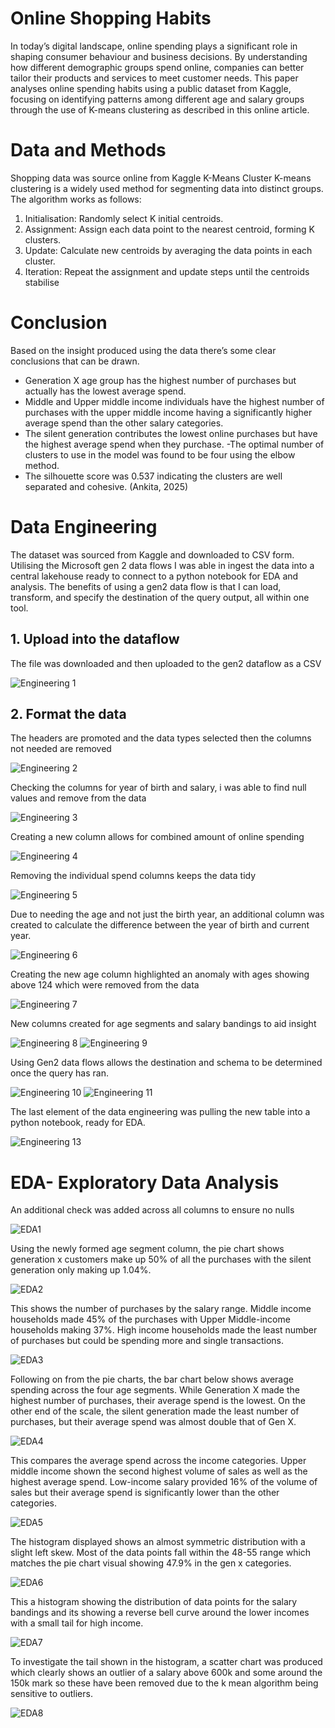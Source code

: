 # Online Shopping Habits 

In today’s digital landscape, online spending plays a significant role in shaping consumer behaviour and business decisions. By understanding how different demographic groups spend online, companies can better tailor their products and services to meet customer needs. This paper analyses online spending habits using a public dataset from Kaggle, focusing on identifying patterns among different age and salary groups through the use of K-means clustering as described in this online article.

# Data and Methods 

Shopping data was source online from Kaggle 
K-Means Cluster 
K-means clustering is a widely used method for segmenting data into distinct groups. The algorithm works as follows:
1.	Initialisation: Randomly select K initial centroids. 
2.	Assignment: Assign each data point to the nearest centroid, forming K clusters. 
3.	Update: Calculate new centroids by averaging the data points in each cluster. 
4.	Iteration: Repeat the assignment and update steps until the centroids stabilise

# Conclusion

Based on the insight produced using the data there’s some clear conclusions that can be drawn.
-	Generation X age group has the highest number of purchases but actually has the lowest average spend.
-	Middle and Upper middle income individuals have the highest number of purchases with the upper middle income having a significantly higher average spend than the other salary categories. 
-	The silent generation contributes the lowest online purchases but have the highest average spend when they purchase.
-The optimal number of clusters to use in the model was found to be four using the elbow method. 
-	The silhouette score was 0.537 indicating the clusters are well separated and cohesive. (Ankita, 2025)

# Data Engineering

The dataset was sourced from Kaggle and downloaded to CSV form. Utilising the Microsoft gen 2 data flows I was able in ingest the data into a central lakehouse ready to connect to a python notebook for EDA and analysis. The benefits of using a gen2 data flow is that I can load, transform, and specify the destination of the query output, all within one tool.

## 1. Upload into the dataflow
The file was downloaded and then uploaded to the gen2 dataflow as a CSV

![Engineering 1](https://github.com/clowesr/Portfolio/blob/f1c4dfb00c23a7af734bf5aaa0752a0d8dc1fa23/Projects/Shopping%20Habits/Details/Data%20Engineering%201.png)

## 2. Format the data

The headers are promoted and the data types selected then the columns not needed are removed

![Engineering 2](https://github.com/clowesr/Portfolio/blob/3fe8c7cb8250eed481c2d786f699f49dede2cbf4/Projects/Shopping%20Habits/Details/Data%20Engineering%202.png)


Checking the columns for year of birth and salary, i was able to find null values and remove from the data

![Engineering 3](https://github.com/clowesr/Portfolio/blob/fe5218aa500dcba424d090f7ac085a2279fd601f/Projects/Shopping%20Habits/Details/Data%20Engineering%203.png)


Creating a new column allows for combined amount of online spending

![Engineering 4](https://github.com/clowesr/Portfolio/blob/fe5218aa500dcba424d090f7ac085a2279fd601f/Projects/Shopping%20Habits/Details/Data%20Engineering%204.png)


Removing the individual spend columns keeps the data tidy 

![Engineering 5](https://github.com/clowesr/Portfolio/blob/fe5218aa500dcba424d090f7ac085a2279fd601f/Projects/Shopping%20Habits/Details/Data%20Engineering%205.png)


Due to needing the age and not just the birth year, an additional column was created to calculate the difference between the year of birth and current year.

![Engineering 6](https://github.com/clowesr/Portfolio/blob/fe5218aa500dcba424d090f7ac085a2279fd601f/Projects/Shopping%20Habits/Details/Data%20Engineering%206.png)


Creating the new age column highlighted an anomaly with ages showing above 124 which were removed from the data

![Engineering 7](https://github.com/clowesr/Portfolio/blob/fe5218aa500dcba424d090f7ac085a2279fd601f/Projects/Shopping%20Habits/Details/Data%20Engineering%207.png)


New columns created for age segments and salary bandings to aid insight

![Engineering 8](https://github.com/clowesr/Portfolio/blob/fe5218aa500dcba424d090f7ac085a2279fd601f/Projects/Shopping%20Habits/Details/Data%20Engineering%208.png)
![Engineering 9](https://github.com/clowesr/Portfolio/blob/fe5218aa500dcba424d090f7ac085a2279fd601f/Projects/Shopping%20Habits/Details/Data%20Engineering%209.png)


Using Gen2 data flows allows the destination and schema to be determined once the query has ran.

![Engineering 10](https://github.com/clowesr/Portfolio/blob/fe5218aa500dcba424d090f7ac085a2279fd601f/Projects/Shopping%20Habits/Details/Data%20Engineering%2010.png)
![Engineering 11](https://github.com/clowesr/Portfolio/blob/fe5218aa500dcba424d090f7ac085a2279fd601f/Projects/Shopping%20Habits/Details/Data%20Engineering%2011.png)


The last element of the data engineering was pulling the new table into a python notebook, ready for EDA.

![Engineering 13](https://github.com/clowesr/Portfolio/blob/fe5218aa500dcba424d090f7ac085a2279fd601f/Projects/Shopping%20Habits/Details/Data%20Engineering%2013.png)

# EDA- Exploratory Data Analysis

An additional check was added across all columns to ensure no nulls

![EDA1](https://github.com/clowesr/Portfolio/blob/fe5218aa500dcba424d090f7ac085a2279fd601f/Projects/Shopping%20Habits/Details/EDA1.png)


Using the newly formed age segment column, the pie chart shows generation x customers make up 50% of all the purchases with the silent generation only making up 1.04%.

![EDA2](https://github.com/clowesr/Portfolio/blob/fe5218aa500dcba424d090f7ac085a2279fd601f/Projects/Shopping%20Habits/Details/EDA2.png)


This shows the number of purchases by the salary range. Middle income households made 45% of the purchases with Upper Middle-income households making 37%. High income households made the least number of purchases but could be spending more and single transactions.

![EDA3](https://github.com/clowesr/Portfolio/blob/fe5218aa500dcba424d090f7ac085a2279fd601f/Projects/Shopping%20Habits/Details/EDA3.png)


Following on from the pie charts, the bar chart below shows average spending across the four age segments. While Generation X made the highest number of purchases, their average spend is the lowest. On the other end of the scale, the silent generation made the least number of purchases, but their average spend was almost double that of Gen X. 

![EDA4](https://github.com/clowesr/Portfolio/blob/fe5218aa500dcba424d090f7ac085a2279fd601f/Projects/Shopping%20Habits/Details/EDA4.png)


This compares the average spend across the income categories. Upper middle income shown the second highest volume of sales as well as the highest average spend. Low-income salary provided 16% of the volume of sales but their average spend is significantly lower than the other categories.

![EDA5](https://github.com/clowesr/Portfolio/blob/fe5218aa500dcba424d090f7ac085a2279fd601f/Projects/Shopping%20Habits/Details/EDA5.png)


The histogram displayed shows an almost symmetric distribution with a slight left skew. Most of the data points fall within the 48-55 range which matches the pie chart visual showing 47.9% in the gen x categories.

![EDA6](https://github.com/clowesr/Portfolio/blob/fe5218aa500dcba424d090f7ac085a2279fd601f/Projects/Shopping%20Habits/Details/EDA6.png)


This a histogram showing the distribution of data points for the salary bandings and its showing a reverse bell curve around the lower incomes with a small tail for high income.

![EDA7](https://github.com/clowesr/Portfolio/blob/fe5218aa500dcba424d090f7ac085a2279fd601f/Projects/Shopping%20Habits/Details/EDA7.png)


To investigate the tail shown in the histogram, a scatter chart was produced which clearly shows an outlier of a salary above 600k and some around the 150k mark so these have been removed due to the k mean algorithm being sensitive to outliers. 

![EDA8](https://github.com/clowesr/Portfolio/blob/fe5218aa500dcba424d090f7ac085a2279fd601f/Projects/Shopping%20Habits/Details/EDA8.png)
